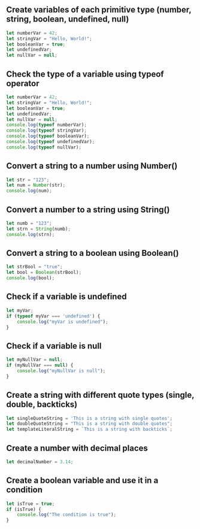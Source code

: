 ## Create variables of each primitive type (number, string, boolean, undefined, null)

```js
let numberVar = 42; 
let stringVar = "Hello, World!"; 
let booleanVar = true; 
let undefinedVar; 
let nullVar = null; 
```

## Check the type of a variable using typeof operator

```js
let numberVar = 42; 
let stringVar = "Hello, World!"; 
let booleanVar = true; 
let undefinedVar; 
let nullVar = null; 
console.log(typeof numberVar);
console.log(typeof stringVar);
console.log(typeof booleanVar);
console.log(typeof undefinedVar);
console.log(typeof nullVar);
```

## Convert a string to a number using Number()

```js
let str = "123";
let num = Number(str);
console.log(num); 
```

## Convert a number to a string using String()

```js
let numb = "123";
let strn = String(numb);
console.log(strn); 
```

## Convert a string to a boolean using Boolean()

```js
let strBool = "true";
let bool = Boolean(strBool);
console.log(bool);
```

## Check if a variable is undefined

```js
let myVar;
if (typeof myVar === 'undefined') {
    console.log("myVar is undefined");
}
```

## Check if a variable is null

```js
let myNullVar = null;
if (myNullVar === null) {
    console.log("myNullVar is null");
}
```

## Create a string with different quote types (single, double, backticks)

```js
let singleQuoteString = 'This is a string with single quotes';
let doubleQuoteString = "This is a string with double quotes";
let templateLiteralString = `This is a string with backticks`;
```

## Create a number with decimal places

```js
let decimalNumber = 3.14;
```

## Create a boolean variable and use it in a condition

```js
let isTrue = true;
if (isTrue) {
    console.log("The condition is true");
}
```
